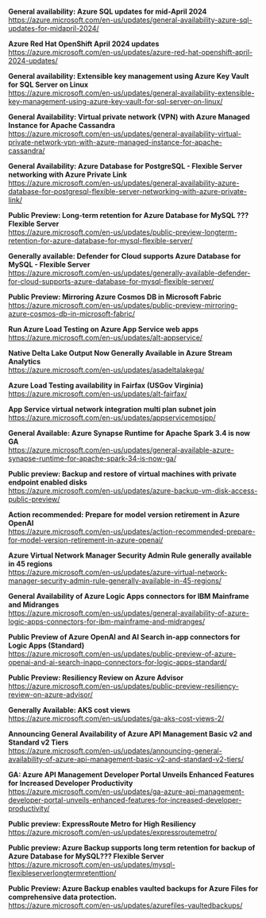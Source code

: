 **General availability: Azure SQL updates for mid-April 2024**  
https://azure.microsoft.com/en-us/updates/general-availability-azure-sql-updates-for-midapril-2024/


**Azure Red Hat OpenShift April 2024 updates**  
https://azure.microsoft.com/en-us/updates/azure-red-hat-openshift-april-2024-updates/


**General availability: Extensible key management using Azure Key Vault for SQL Server on Linux**  
https://azure.microsoft.com/en-us/updates/general-availability-extensible-key-management-using-azure-key-vault-for-sql-server-on-linux/


**General Availability: Virtual private network (VPN) with Azure Managed Instance for Apache Cassandra**  
https://azure.microsoft.com/en-us/updates/general-availability-virtual-private-network-vpn-with-azure-managed-instance-for-apache-cassandra/


**General Availability: Azure Database for PostgreSQL - Flexible Server networking with Azure Private Link**  
https://azure.microsoft.com/en-us/updates/general-availability-azure-database-for-postgresql-flexible-server-networking-with-azure-private-link/


**Public Preview: Long-term retention for Azure Database for MySQL ??? Flexible Server**  
https://azure.microsoft.com/en-us/updates/public-preview-longterm-retention-for-azure-database-for-mysql-flexible-server/


**Generally available: Defender for Cloud supports Azure Database for MySQL - Flexible Server**  
https://azure.microsoft.com/en-us/updates/generally-available-defender-for-cloud-supports-azure-database-for-mysql-flexible-server/


**Public Preview: Mirroring Azure Cosmos DB in Microsoft Fabric**  
https://azure.microsoft.com/en-us/updates/public-preview-mirroring-azure-cosmos-db-in-microsoft-fabric/


**Run Azure Load Testing on Azure App Service web apps**  
https://azure.microsoft.com/en-us/updates/alt-appservice/


**Native Delta Lake Output Now Generally Available in Azure Stream Analytics**  
https://azure.microsoft.com/en-us/updates/asadeltalakega/


**Azure Load Testing availability in Fairfax (USGov Virginia)**  
https://azure.microsoft.com/en-us/updates/alt-fairfax/


**App Service virtual network integration multi plan subnet join**  
https://azure.microsoft.com/en-us/updates/appservicempsjpp/


**General Available: Azure Synapse Runtime for Apache Spark 3.4 is now GA**  
https://azure.microsoft.com/en-us/updates/general-available-azure-synapse-runtime-for-apache-spark-34-is-now-ga/


**Public preview: Backup and restore of virtual machines with private endpoint enabled disks**  
https://azure.microsoft.com/en-us/updates/azure-backup-vm-disk-access-public-preview/


**Action recommended: Prepare for model version retirement in Azure OpenAI**  
https://azure.microsoft.com/en-us/updates/action-recommended-prepare-for-model-version-retirement-in-azure-openai/


**Azure Virtual Network Manager Security Admin Rule generally available in 45 regions**  
https://azure.microsoft.com/en-us/updates/azure-virtual-network-manager-security-admin-rule-generally-available-in-45-regions/


**General Availability of Azure Logic Apps connectors for IBM Mainframe and Midranges**  
https://azure.microsoft.com/en-us/updates/general-availability-of-azure-logic-apps-connectors-for-ibm-mainframe-and-midranges/


**Public Preview of Azure OpenAI and AI Search in-app connectors for Logic Apps (Standard)**  
https://azure.microsoft.com/en-us/updates/public-preview-of-azure-openai-and-ai-search-inapp-connectors-for-logic-apps-standard/


**Public Preview: Resiliency Review on Azure Advisor**  
https://azure.microsoft.com/en-us/updates/public-preview-resiliency-review-on-azure-advisor/


**Generally Available: AKS cost views**  
https://azure.microsoft.com/en-us/updates/ga-aks-cost-views-2/


**Announcing General Availability of Azure API Management Basic v2 and Standard v2 Tiers**  
https://azure.microsoft.com/en-us/updates/announcing-general-availability-of-azure-api-management-basic-v2-and-standard-v2-tiers/


**GA: Azure API Management Developer Portal Unveils Enhanced Features for Increased Developer Productivity**  
https://azure.microsoft.com/en-us/updates/ga-azure-api-management-developer-portal-unveils-enhanced-features-for-increased-developer-productivity/


**Public preview: ExpressRoute Metro for High Resiliency**  
https://azure.microsoft.com/en-us/updates/expressroutemetro/


**Public preview: Azure Backup supports long term retention for backup of Azure Database for MySQL??? Flexible Server**  
https://azure.microsoft.com/en-us/updates/mysql-flexibleserverlongtermretenttion/


**Public Preview: Azure Backup enables vaulted backups for Azure Files for comprehensive data protection.**  
https://azure.microsoft.com/en-us/updates/azurefiles-vaultedbackups/



